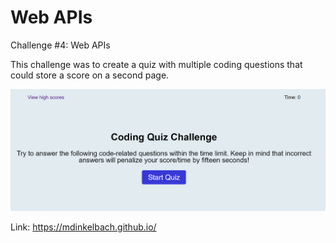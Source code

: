 # Web APIs
Challenge #4: Web APIs

This challenge was to create a quiz with multiple coding questions that could store a score on a second page.

![Webpage Screenshot](./assets/images/main-page.png)

Link: https://mdinkelbach.github.io/
